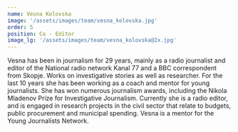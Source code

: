 ```yaml
---
name: Vesna Kolovska
image: '/assets/images/team/vesna_kolovska.jpg'
order: 5
position: Co - Editor
image_lg: '/assets/images/team/vesna_kolovska@2x.jpg'
---
```


Vesna has been in journalism for 29 years, mainly as a radio journalist and editor of the National radio network Kanal 77 and a BBC correspondent from Skopje. Works on investigative stories as well as researcher. For the last 10 years she has been working as a coach and mentor for young journalists. She has won numerous journalism awards, including the Nikola Mladenov Prize for Investigative Journalism.
Currently she is a radio editor, and is engaged in research projects in the civil sector that relate to budgets, public procurement and municipal spending. Vesna is a mentor for the Young Journalists Network.